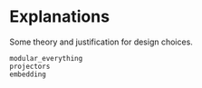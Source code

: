 
# Explanations

Some theory and justification for design choices.

```{toctree}
modular_everything
projectors
embedding
```
